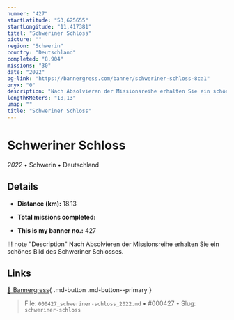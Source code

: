 ```yaml
---
nummer: "427"
startLatitude: "53,625655"
startLongitude: "11,417381"
titel: "Schweriner Schloss"
picture: ""
region: "Schwerin"
country: "Deutschland"
completed: "8.904"
missions: "30"
date: "2022"
bg-link: "https://bannergress.com/banner/schweriner-schloss-8ca1"
onyx: "0"
description: "Nach Absolvieren der Missionsreihe erhalten Sie ein schönes Bild des Schweriner Schlosses."
lengthKMeters: "18,13"
umap: ""
title: "Schweriner Schloss"
---
```

# Schweriner Schloss

*2022* • Schwerin • Deutschland



## Details
- **Distance (km):** 18.13

- **Total missions completed:** 
- **This is my banner no.:** 427


!!! note "Description"
    Nach Absolvieren der Missionsreihe erhalten Sie ein schönes Bild des Schweriner Schlosses.



## Links
[🔗 Bannergress](https://bannergress.com/banner/schweriner-schloss-8ca1){ .md-button .md-button--primary }



> File: `000427_schweriner-schloss_2022.md` • #000427 • Slug: `schweriner-schloss`

